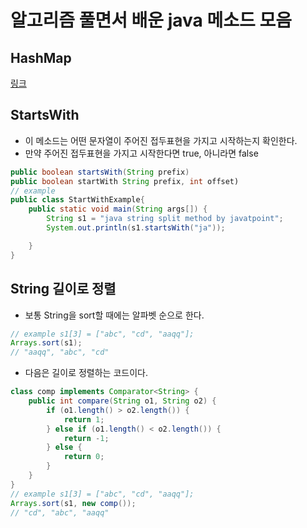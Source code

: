# 알고리즘 풀면서 배운 java 메소드 모음

## HashMap
[링크](주소)

## StartsWith
- 이 메소드는 어떤 문자열이 주어진 접두표현을 가지고 시작하는지 확인한다.
- 만약 주어진 접두표현을 가지고 시작한다면 true, 아니라면 false
```java
public boolean startsWith(String prefix)
public boolean startWith String prefix, int offset)
// example
public class StartWithExample{
    public static void main(String args[]) {
        String s1 = "java string split method by javatpoint";
        System.out.println(s1.startsWith("ja"));

    }
}
```

## String 길이로 정렬
- 보통 String을 sort할 때에는 알파벳 순으로 한다.
```java
// example s1[3] = ["abc", "cd", "aaqq"];
Arrays.sort(s1);
// "aaqq", "abc", "cd"
```
- 다음은 길이로 정렬하는 코드이다.
```java
class comp implements Comparator<String> {
    public int compare(String o1, String o2) {
        if (o1.length() > o2.length()) {
            return 1;
        } else if (o1.length() < o2.length()) {
            return -1;
        } else {
            return 0;
        }
    }
}
// example s1[3] = ["abc", "cd", "aaqq"];
Arrays.sort(s1, new comp());
// "cd", "abc", "aaqq"
```
